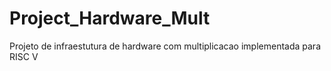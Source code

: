 # Project_Hardware_Mult
Projeto de infraestutura de hardware com multiplicacao implementada para RISC V
